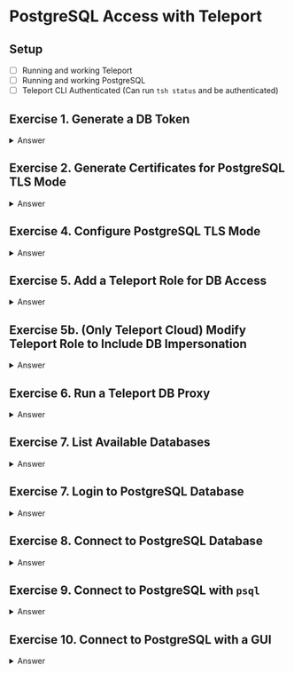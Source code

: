 # PostgreSQL Access with Teleport

## Setup

- [ ] Running and working Teleport
- [ ] Running and working PostgreSQL
- [ ] Teleport CLI Authenticated (Can run `tsh status` and be authenticated)

## Exercise 1. Generate a DB Token

<details><summary>Answer</summary>
<p>
`tctl tokens add --type=db`
</p>
</details>

## Exercise 2. Generate Certificates for PostgreSQL TLS Mode

<details><summary>Answer</summary>
<p>
`tctl auth sign --format=db --host=postgres --out=server --ttl=2190h`
</p>
</details>

## Exercise 4. Configure PostgreSQL TLS Mode

<details><summary>Answer</summary>
<p>
## Move the Certs

You need to move the certs to a location that the `postgres` user has access to.

`/var/lib/postgresql/12/main` is a solid choice.

Remember to `chown postgres:postgres /var/lib/postgresql/12/main/server*`

You can then add the configuration provided by `tctl auth sign` to the PostgreSQL configuration file:

```
# /etc/postgresql/12/main/postgresql.conf
ssl = on
ssl_cert_file = '/var/lib/postgresql/12/main/server.crt'
ssl_key_file = '/var/lib/postgresql/12/main/server.key'
ssl_ca_file = '/var/lib/postgresql/12/main/server.cas'
```

```
# /etc/postgresql/12/main/pg_hba.conf
hostssl all             all             ::/0                    cert
hostssl all             all             0.0.0.0/0               cert
```
</p>
</details>

## Exercise 5. Add a Teleport Role for DB Access

<details><summary>Answer</summary>
<p>
```yaml
# db.role.yaml
kind: role
version: v4
metadata:
  name: db
spec:
  allow:
    db_labels:
      '*': '*'
    db_names:
    - '*'
    db_users:
    - '*'
```

```shell
tctl create -f db.role.yaml
tctl users add --roles=access,db myuser
```
</p>
</details>

## Exercise 5b. (Only Teleport Cloud) Modify Teleport Role to Include DB Impersonation

<details><summary>Answer</summary>
<p>
You can modify the Teleport roles via the UI or via the CLI.

## Using the CLI

```shell
tctl get roles > roles.yaml
vim roles.yaml
tctl create -f roles.yaml
```

This is the additional YAML needed to augment a role with the DB impersonation capabilities.

```yaml
allow:
  impersonate:
    users: ["Db"]
    roles: ["Db"]
```

</p>
</details>

## Exercise 6. Run a Teleport DB Proxy

<details><summary>Answer</summary>
<p>
```shell
teleport db start \
   --token=YOUR_TOKEN \
   --ca-pin=YOUR_CA_PIN \
   --auth-server=YOUR_AUTH_SERVER \
   --name=self-hosted-postgres \
   --protocol=postgres \
   --uri=YOUR_POSTGRES_URL_WITH_PORT \
   --labels=hosted=self
```
</p>
</details>


## Exercise 7. List Available Databases

<details><summary>Answer</summary>
<p>
```shell
tctl db ls
```
</p>
</details>

## Exercise 7. Login to PostgreSQL Database

<details><summary>Answer</summary>
<p>
```shell
tsh db login self-hosted-postgres
```
</p>
</details>

## Exercise 8. Connect to PostgreSQL Database

<details><summary>Answer</summary>
<p>
```shell
tsh db connect self-hosted-postgres
```
</p>
</details>

## Exercise 9. Connect to PostgreSQL with `psql`

<details><summary>Answer</summary>
<p>
```shell
tsh db config --format=cmd self-hosted-postgres
```
</p>
</details>

## Exercise 10. Connect to PostgreSQL with a GUI

<details><summary>Answer</summary>
<p>
```shell
tsh proxy db self-hosted-postgres
```
</p>
</details>
